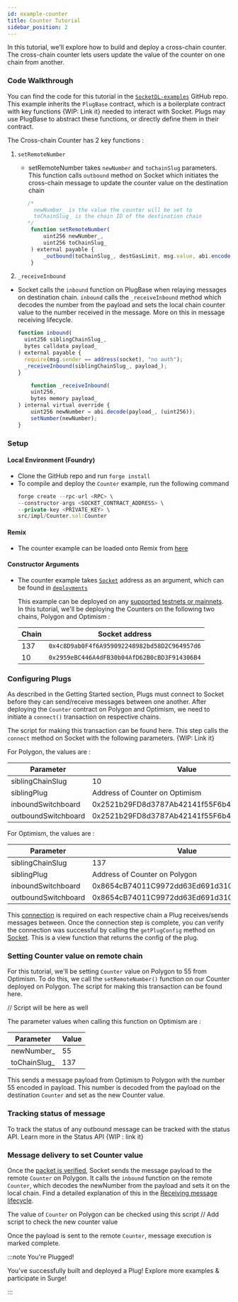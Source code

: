 ```yaml
---
id: example-counter
title: Counter Tutorial
sidebar_position: 2
---
```


In this tutorial, we'll explore how to build and deploy a cross-chain counter. The cross-chain counter lets users update the value of the counter on one chain from another.

### Code Walkthrough

You can find the code for this tutorial in the [`SocketDL-examples`](https://github.com/SocketDotTech/socketDL-examples) GitHub repo. This example inherits the `PlugBase` contract, which is a boilerplate contract with key functions {WIP: Link it} needed to interact with Socket. Plugs may use PlugBase to abstract these functions, or directly define them in their contract.

The Cross-chain Counter has 2 key functions : 

1. `setRemoteNumber`

   - setRemoteNumber takes `newNumber` and `toChainSlug` parameters. This function calls `outbound` method on Socket which initiates the cross-chain message to update the counter value on the destination chain

   ```javascript
      /* 
        newNumber_ is the value the counter will be set to
        toChainSlug_ is the chain ID of the destination chain
      */
       function setRemoteNumber(
           uint256 newNumber_,
           uint256 toChainSlug_
       ) external payable {
           _outbound(toChainSlug_, destGasLimit, msg.value, abi.encode(newNumber_));
       }

   ```

2.  `_receiveInbound`

   - Socket calls the `inbound` function on PlugBase when relaying messages on destination chain. `inbound` calls the `_receiveInbound` method which decodes the number from the payload and sets the local chain counter value to the number received in the message. More on this in message receiving lifecycle.

     ```javascript
     function inbound(
       uint256 siblingChainSlug_,
       bytes calldata payload_
     ) external payable {
       require(msg.sender == address(socket), "no auth");
       _receiveInbound(siblingChainSlug_, payload_);
     }
     ```

     ```javascript
         function _receiveInbound(
         uint256,
         bytes memory payload_
     ) internal virtual override {
         uint256 newNumber = abi.decode(payload_, (uint256));
         setNumber(newNumber);
     }
     ```

### Setup

#### Local Environment (Foundry)

- Clone the GitHub repo and run `forge install`
- To compile and deploy the `Counter` example, run the following command
  ```javascript
  forge create --rpc-url <RPC> \
  --constructor-args <SOCKET_CONTRACT_ADDRESS> \
  --private-key <PRIVATE_KEY> \
  src/impl/Counter.sol:Counter
  ```

#### Remix

- The counter example can be loaded onto Remix from [here](https://remix.ethereum.org/#url=https://github.com/SocketDotTech/socketDL-examples/blob/templates/src/impl/Counter.sol&lang=en&optimize=false&runs=200&evmVersion=null&version=soljson-v0.5.0+commit.1d4f565a.js&language=Solidity)

#### Constructor Arguments

- The counter example takes [`Socket`](../../Learn/protocol-architecture.md#socket) address as an argument, which can be found in [`deployments`](../DeploymentsSection/Deployments.md)

  This example can be deployed on any [supported testnets or mainnets](../../Build/DeploymentsSection/Deployments.md). In this tutorial, we'll be deploying the Counters on the following two chains, Polygon and Optimism :

  | Chain | Socket address |
  | --- | --- |
  | 137 | `0x4c8D9ab0F4f6A959092248982bd58D2C964957d6` |
  | 10 | `0x2959eBC446A4dFB30b04AfD62B0cBD3F914306B4` |


### Configuring Plugs

As described in the Getting Started section, Plugs must connect to Socket before they can send/receive messages between one another. After deploying the `Counter` contract on Polygon and Optimism, we need to initiate a `connect()` transaction on respective chains.

The script for making this transaction can be found here. This step calls the `connect` method on Socket with the following parameters. {WIP: Link it}

For Polygon, the values are :

  | Parameter | Value |
  | --- | --- |
  | siblingChainSlug | 10 |
  | siblingPlug | Address of Counter on Optimism |
  | inboundSwitchboard | 0x2521b29FD8d3787Ab42141f55F6b462E6115C737 |
  | outboundSwitchboard | 0x2521b29FD8d3787Ab42141f55F6b462E6115C737 |


For Optimism, the values are :

  | Parameter | Value |
  | --- | --- |
  | siblingChainSlug | 137 |
  | siblingPlug | Address of Counter on Polygon |
  | inboundSwitchboard | 0x8654cB74011C9972dd63Ed691d310e1BAA85Fe9E |
  | outboundSwitchboard | 0x8654cB74011C9972dd63Ed691d310e1BAA85Fe9E |


  This [connection](../../Learn/lifecycle.md#connecting-to-socket) is required on each respective chain a Plug receives/sends messages between. Once the connection step is complete, you can verify the connection was successful by calling the `getPlugConfig` method on [Socket](../DeploymentsSection/Deployments.md). This is a view function that returns the config of the plug.

### Setting Counter value on remote chain

For this tutorial, we'll be setting `Counter` value on Polygon to 55 from Optimism. To do this, we call the `setRemoteNumber()` function on our Counter deployed on Polygon. The script for making this transaction can be found here.

// Script will be here as well

The parameter values when calling this function on Optimism are : 

  | Parameter | Value |
  | --- | --- |
  | newNumber_ | 55 |
  | toChainSlug_ | 137 |

This sends a message payload from Optimism to Polygon with the number 55 encoded in payload. This number is decoded from the payload on the destination `Counter` and set as the new Counter value.

### Tracking status of message

To track the status of any outbound message can be tracked with the status API. Learn more in the Status API {WIP : link it}

### Message delivery to set Counter value

Once the [packet is verified](../../Learn/lifecycle.md#switchboards-101), Socket sends the message payload to the remote `Counter` on Polygon. It calls the `inbound` function on the remote `Counter`, which decodes the newNumber from the payload and sets it on the local chain. Find a detailed explanation of this in the [Receiving message lifecycle](../../Learn/lifecycle.md#receiving-a-message).

The value of `Counter` on Polygon can be checked using this script
// Add script to check the new counter value

Once the payload is sent to the remote `Counter`, message execution is marked complete.


:::note You're Plugged!

You've successfully built and deployed a Plug! Explore more examples & participate in Surge!

:::